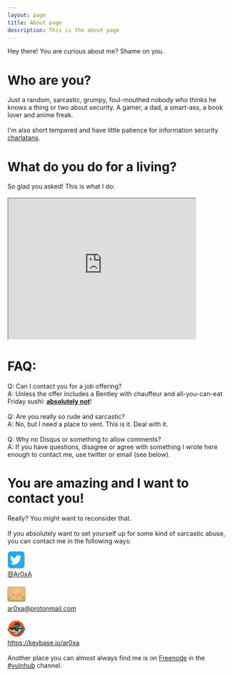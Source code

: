 ```yaml
---
layout: page
title: About page
description: This is the about page
---
```

<p class="message">
  Hey there! You are curious about me? Shame on you.
</p>
<h1>Who are you?</h1>
Just a random, sarcastic, grumpy, foul-mouthed nobody who thinks he knows a thing or two about security. A gamer, a dad, a smart-ass, a book lover and anime freak. <br />
<br />
I'm also short tempered and have little patience for information security <a href="http://attrition.org/errata/charlatan/" target="_blank">charlatans</a>.
<p>
<h1>What do you do for a living?</h1>
So glad you asked! This is what I do: <br /><br />
<iframe width="420" height="315"
src="https://www.youtube.com/embed/2-OQhot_ml0">
</iframe> 
<p>
<div>
<h1>FAQ:</h1>
Q: Can I contact you for a job offering? <br />
A: Unless the offer includes a Bentley with chauffeur and all-you-can-eat Friday sushi: <u><b>absolutely not</b></u>!<br />
<br />
Q: Are you really so rude and sarcastic? <br />
A: No, but I need a place to vent. This is it. Deal with it. <br />
<br />
Q: Why no Disqus or something to allow comments? <br />
A: If you have questions, disagree or agree with something I wrote here enough to contact me, use twitter or email (see below).<br />
</div>
<p>
<h1>You are amazing and I want to contact you!</h1>
Really? You might want to reconsider that. <br />
<br />
If you absolutely want to set yourself up for some kind of sarcastic abuse, you can contact me in the following ways:<br/>
<p>
<div id="container">
	<div class="leftimg" style="clear:both;">
    <img src="/public/images/Twitter-bird-small.jpg" />
	</div>
	<div class="righttext">
	<a href="https://twitter.com/Ar0xA" target="_blank">@Ar0xA</a>
    </div>
	<br/>
	<div class="leftimg" style="clear:both;">
        <img src="/public/images/email-shadow.png" />
	</div>
	<div class="righttext" >
	<a href="mailto:ar0xa@protonmail.com?SUBJECT=TLDR%20reaction">ar0xa@protonmail.com</a>
	</div>
	<br/>
	<div class="leftimg" style="clear:both;">
        <img src="/public/images/keybase_logo.png" />
	</div>
	<div class="righttext">
	<a href="https://keybase.io/ar0xa" target="_blank">https://keybase.io/ar0xa</a>
	</div>
	<br />
</div>
<div style="clear:both;">
Another place you can almost always find me is on <a href="irc://chat.freenode.net">Freenode</a> in the <a href="https://www.vulnhub.com/">#vulnhub</a> channel.
</div>
